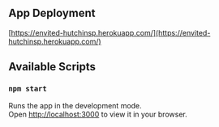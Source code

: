 ## App Deployment

[https://envited-hutchinsp.herokuapp.com/](https://envited-hutchinsp.herokuapp.com/)


## Available Scripts

### `npm start`

Runs the app in the development mode.\
Open [http://localhost:3000](http://localhost:3000) to view it in your browser.

